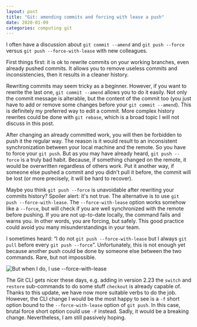 ```yaml
---
layout: post
title: "Git: amending commits and forcing with lease a push"
date: 2020-01-09
categories: computing git
---
```


I often have a discussion about `git commit --amend` and `git push --force` versus `git push --force-with-lease` with new colleagues.

First things first: it is ok to rewrite commits on your working branches, even already pushed commits. It allows you to remove useless commits and inconsistencies, then it results in a cleaner history.

Rewriting commits may seem tricky as a beginner. However, if you want to rewrite the last one, `git commit --amend` allows you to do it easily. Not only the commit message is alterable, but the content of the commit too (you just have to add or remove some changes before your `git commit --amend`). This is definitely my preferred way to edit a commit. More complex history rewrites could be done with `git rebase`, which is a broad topic I will not discuss in this post.

After changing an already committed work, you will then be forbidden to push it the regular way. The reason is it would result to an inconsistent synchronization between your local machine and the remote. So you have to force your `git push`. But as you may have already heard, `git push --force` is a truly bad habit. Because, if something changed on the remote, it would be overwritten regardless of others work. Put it another way, if someone else pushed a commit and you didn't pull it before, the commit will be lost (or more precisely, it will be hard to recover).

Maybe you think `git push --force` is unavoidable after rewriting your commits history? Spoiler alert: it's not true. The alternative is to use `git push --force-with-lease`. The `--force-with-lease` option works somehow like a `--force`, but will check if you are well synchronized with the remote before pushing. If you are not up-to-date locally, the command fails and warns you. In other words, you are forcing, but safely. This good practice could avoid you many misunderstandings in your team.

I sometimes heard: “I do not `git push --force-with-lease` but I always `git pull` before every `git push --force`”. Unfortunately, this is not enough yet because another push could be done by someone else between the two commands. Rare, but not impossible.

![But when I do, I use --force-with-lease](../assets/images/force-with-lease.jpg)

The Git CLI gets nicer these days, e.g. adding in version 2.23 the `switch` and `restore` sub-commands to do some stuff `checkout` is already capable of. Thanks to this update, we have now more suitable verbs to do the job. However, the CLI change I would be the most happy to see is a `-f` short option bound to the `--force-with-lease` option of `git push`. In this case, brutal force short option could use `-F` instead. Sadly, it would be a breaking change. Nevertheless, I am still passively hoping.
